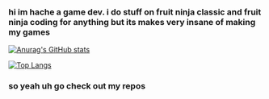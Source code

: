 ### hi im hache a game dev. i do stuff on fruit ninja classic and fruit ninja coding for anything but its makes very insane of making my games

[![Anurag's GitHub stats](https://github-readme-stats.vercel.app/api?username=hache2023&show_icons=true&theme=cobalt&count_private=true&include_all_commits=true)](https://github.com/anuraghazra/github-readme-stats)

[![Top Langs](https://github-readme-stats.vercel.app/api/top-langs/?username=hache2023&langs_count=10&theme=cobalt&layout=compact)](https://github.com/anuraghazra/github-readme-stats)


### so yeah uh go check out my repos
